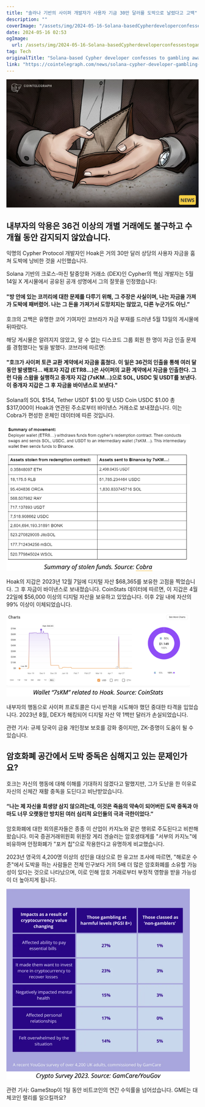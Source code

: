 ```yaml
---
title: "솔라나 기반의 사이퍼 개발자가 사용자 기금 30만 달러를 도박으로 날렸다고 고백"
description: ""
coverImage: "/assets/img/2024-05-16-Solana-basedCypherdeveloperconfessestogamblingaway300Kofuserfunds_thumbnail.png"
date: 2024-05-16 02:53
ogImage: 
  url: /assets/img/2024-05-16-Solana-basedCypherdeveloperconfessestogamblingaway300Kofuserfunds_thumbnail.png
tag: Tech
originalTitle: "Solana-based Cypher developer confesses to gambling away $300K of user funds"
link: "https://cointelegraph.com/news/solana-cypher-developer-gambling-scandal"
---
```




![2024-05-16-Solana-basedCypherdeveloperconfessestogamblingaway300Kofuserfunds_thumbnail](/assets/img/2024-05-16-Solana-basedCypherdeveloperconfessestogamblingaway300Kofuserfunds_thumbnail.png)

## 내부자의 악용은 36건 이상의 개별 거래에도 불구하고 수개월 동안 감지되지 않았습니다.

익명의 Cypher Protocol 개발자인 Hoak은 거의 30만 달러 상당의 사용자 자금을 훔쳐 도박에 낭비한 것을 시인했습니다.

Solana 기반의 크로스-마진 탈중앙화 거래소 (DEX)인 Cypher의 핵심 개발자는 5월 14일 X 게시물에서 공유된 공개 성명에서 그의 잘못을 인정했습니다:




#### "방 안에 있는 코끼리에 대한 문제를 다루기 위해, 그 주장은 사실이며, 나는 자금을 가져가 도박에 패버렸어. 나는 그 돈을 가져가서 도망치지는 않았고, 다른 누군가도 아닌.”

호크의 고백은 유명한 코어 기여자인 코브라가 자금 부재를 드러낸 5월 13일의 게시물에 뒤따랐다.

해당 게시물은 알려지지 않았고, 알 수 없는 디스코드 그룹 회원 한 명이 자금 인출 문제를 경험했다는 빛을 발했다. 코브라에 따르면:

#### "호크가 사이퍼 토큰 교환 계약에서 자금을 훔쳤다. 이 일은 36건의 인출을 통해 여러 달 동안 발생했다... 배포자 지갑 (ETR8...)은 사이퍼의 교환 계약에서 자금을 인출한다. 그런 다음 스왑을 실행하고 중개자 지갑 (7sKM...)으로 SOL, USDC 및 USDT를 보낸다. 이 중개자 지갑은 그 후 자금을 바이낸스로 보낸다."



Solana의 SOL $154, Tether USDT $1.00 및 USD Coin USDC $1.00 총 $317,000이 Hoak과 연관된 주소로부터 바이낸스 거래소로 보내졌습니다. 이는 Cobra가 편성한 온체인 데이터에 따른 것입니다.

![이미지](/assets/img/2024-05-16-Solana-basedCypherdeveloperconfessestogamblingaway300Kofuserfunds_0.png)

Hoak의 지갑은 2023년 12월 7일에 디지털 자산 $68,365를 보유한 고점을 찍었습니다. 그 후 자금이 바이낸스로 보내졌습니다. CoinStats 데이터에 따르면, 이 지갑은 4월 22일에 $56,000 이상의 디지털 자산을 보유하고 있었습니다. 이후 2일 내에 자산의 99% 이상이 이체되었습니다.

![이미지](/assets/img/2024-05-16-Solana-basedCypherdeveloperconfessestogamblingaway300Kofuserfunds_1.png)



내부자의 행동으로 사이퍼 프로토콜은 다시 반격을 시도해야 했던 중대한 타격을 입었습니다. 2023년 8월, DEX가 해킹되어 디지털 자산 약 1백만 달러가 손실되었습니다.

관련 기사: 규제 당국이 금융 개인정보 보호를 강화 중이지만, ZK-증명이 도움이 될 수 있습니다.

## 암호화폐 공간에서 도박 중독은 심해지고 있는 문제인가요?

호크는 자신의 행동에 대해 이해를 기대하지 않겠다고 말했지만, 그가 도난을 한 이유로 자신의 신체간 재활 중독을 도딘다고 비난받았습니다.



#### “나는 제 자신을 희생양 삼지 않으려는데, 이것은 죽음의 약속이 되어버린 도박 중독과 아마도 너무 오랫동안 방치된 여러 심리적 요인들의 극과 극한이었다.”

암호화폐에 대한 회의론자들은 종종 이 산업이 카지노와 같은 행위로 주도된다고 비판해왔습니다. 미국 증권거래위원회 위원장 게리 겐슬러는 암호생태계를 "서부의 카지노"에 비유하며 안정화폐가 "포커 칩"으로 작용한다고 유명하게 비교했습니다.

2023년 영국의 4,200명 이상의 성인을 대상으로 한 유고브 조사에 따르면, "해로운 수준"에서 도박을 하는 사람들은 전체 인구보다 거의 5배 더 많은 암호화폐를 소유할 가능성이 있다는 것으로 나타났으며, 이로 인해 암호 거래로부터 부정적 영향을 받을 가능성이 더 높아지게 됩니다.

![image](/assets/img/2024-05-16-Solana-basedCypherdeveloperconfessestogamblingaway300Kofuserfunds_2.png)



관련 기사: GameStop이 1일 동안 비트코인의 연간 수익률을 넘어섰습니다. GME는 대체코인 랠리를 일으킬까요?